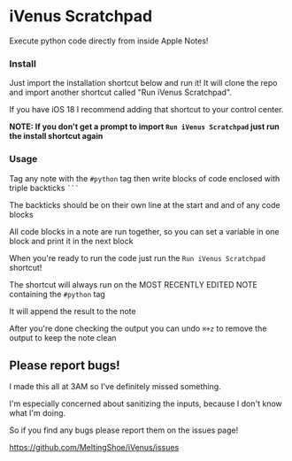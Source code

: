 # iVenus Scratchpad
Execute python code directly from inside Apple Notes!

### Install
Just import the installation shortcut below and run it! It will clone the repo and import another shortcut called "Run iVenus Scratchpad". 

If you have iOS 18 I recommend adding that shortcut to your control center.

**NOTE: If you don't get a prompt to import `Run iVenus Scratchpad` just run the install shortcut again**

### Usage
Tag any note with the `#python` tag then write blocks of code enclosed with triple backticks `` ``` ``

The backticks should be on their own line at the start and and of any code blocks

All code blocks in a note are run together, so you can set a variable in one block and print it in the next block

When you're ready to run the code just run the `Run iVenus Scratchpad` shortcut!

The shortcut will always run on the MOST RECENTLY EDITED NOTE containing the `#python` tag

It will append the result to the note

After you're done checking the output you can undo `⌘+z` to remove the output to keep the note clean

## Please report bugs!
I made this all at 3AM so I've definitely missed something.

I'm especially concerned about sanitizing the inputs, because I don't know what I'm doing.

So if you find any bugs please report them on the issues page!

https://github.com/MeltingShoe/iVenus/issues
